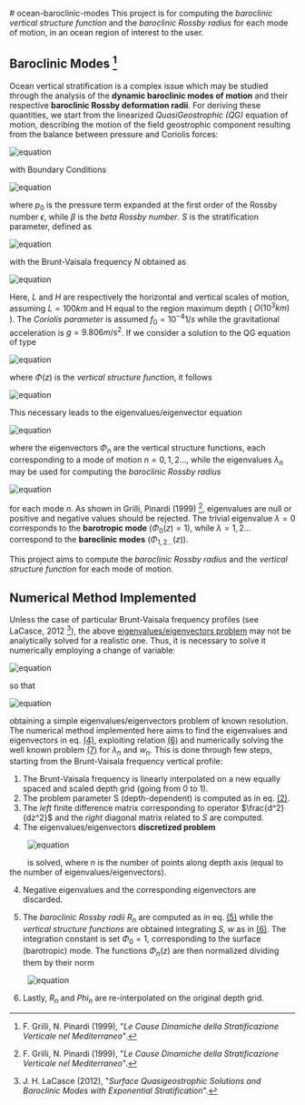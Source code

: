 ﻿﻿# ocean-baroclinic-modes
This project is for computing the *baroclinic vertical structure function* and the *baroclinic Rossby radius* for  each mode of motion, in an ocean region of interest to the user.

## Baroclinic Modes [^1]
Ocean vertical stratification is a complex issue which may be studied through the analysis of the **dynamic baroclinic modes of motion** and their respective **baroclinic Rossby deformation radii**.
For deriving these quantities, we start from the linearized *QuasiGeostrophic (QG)* equation of motion, describing the motion of the field geostrophic component resulting from the balance between pressure and Coriolis forces:

![equation](https://latex.codecogs.com/gif.image?\dpi{100}\frac{\partial}{\partial&space;t}\Big\[\frac{\partial^2p_0}{\partial&space;x^2}&plus;\frac{\partial^2p_0}{\partial&space;y^2}&plus;\frac{\partial}{\partial&space;z}\Big(\frac{1}{S}\frac{\partial&space;p_0}{\partial&space;z}\Big)\Big\]&plus;\beta\frac{\partial&space;p_0}{\partial&space;x}=0\quad,\qquad(1))

with Boundary Conditions

![equation](https://latex.codecogs.com/gif.image?\dpi{100}\frac{\partial}{\partial&space;t}\Big(\frac{\partial&space;p_0}{\partial&space;z}\Big)&space;=&space;0\text{&space;at&space;}z=0,1\quad;)

where $p_0$ is the pressure term expanded at the first order of the Rossby number $\epsilon$, while $\beta$ is the *beta Rossby number*. *S* is the stratification parameter, defined as

![equation](https://latex.codecogs.com/gif.image?\dpi{100}S(z)=\frac{N^2(z)H^2}{f_0^2L^2}\quad,\qquad(2))

with the Brunt-Vaisala frequency *N* obtained as

![equation](https://latex.codecogs.com/gif.image?\dpi{100}N&space;=&space;\Big\[-\frac{g}{\rho_s}\frac{\partial&space;\rho_s}{\partial&space;z}\Big]^\frac{1}{2}\quad(\rho_s\text{basic&space;mean&space;stratification).}\qquad(3)) 

Here, *L* and *H* are respectively the horizontal and vertical scales of motion, assuming $L = 100 km$ and H equal to the region maximum depth ( $O(10^3 km)$ ). The *Coriolis parameter* is assumed $f_0= 10^{-4} 1/s$ while the gravitational acceleration is $g=9.806 m/s^2$.
If we consider a solution to the QG equation of type 

![equation](https://latex.codecogs.com/gif.image?\dpi{100}p_0(x,y,z,t)=f(x,y,t)\Phi(z)\quad\Big\(f=\Re\Big\[e^{i(kx+ly-\sigma{t})}\Big\]\Big\))

where $\Phi(z)$ is the _vertical structure function_, it follows

![equation](https://latex.codecogs.com/gif.image?\dpi{100}\frac{\partial}{\partial&space;t}\Big\[\frac{\partial^2f}{\partial&space;x^2}&plus;\frac{\partial^2f}{\partial&space;y^2}-\lambda\Big\]&plus;\beta\frac{\partial&space;f}{\partial&space;x}=0\quad\quad,\quad\lambda=-\Big\[\frac{\beta{k}}{\sigma}+k^2+l^2\Big\]\quad.)

This necessary leads to the eigenvalues/eigenvector equation

![equation](https://latex.codecogs.com/gif.image?\dpi{100}\boxed{\frac{d}{d&space;z}\Big\(\frac{1}{S}\frac{d\Phi_n}{dz}\Big\)=-\lambda_n\Phi_n\quad\Big\(B.C.\quad{\frac{d\Phi_n}{dz}\vline}_{z=0}^{z=1}=0\Big\)}\qquad(4))

where the eigenvectors $\Phi_n$ are the vertical structure functions, each corresponding to a mode of motion $n=0,1,2\dots$, while the eigenvalues $\lambda_n$ may be used for computing the *baroclinic Rossby radius*

![equation](https://latex.codecogs.com/gif.image?\dpi{110}R_n(z)&space;=&space;\frac{L}{\sqrt{S(z)\lambda_n}}\qquad(5))

for each mode *n*. As shown in Grilli, Pinardi (1999) [^1], eigenvalues are null or positive and negative values should be rejected. The trivial eigenvalue $\lambda=0$ corresponds to the **barotropic mode** $(\Phi_0(z)=1)$, while $\lambda=1,2\dots$ correspond to the **baroclinic modes** $(\Phi_{1,2\dots}(z))$. 

This project aims to compute the *baroclinic Rossby radius* and the *vertical structure function* for each mode of motion.

[^1]: F. Grilli, N. Pinardi (1999), "_Le Cause Dinamiche della Stratificazione Verticale nel Mediterraneo_".

## Numerical Method Implemented
Unless the case of particular Brunt-Vaisala frequency profiles (see LaCasce, 2012 [^2]), the above [eigenvalues/eigenvectors problem](https://latex.codecogs.com/gif.image?\dpi{100}\boxed{\frac{d}{d&space;z}\Big\(\frac{1}{S}\frac{d\Phi_n}{dz}\Big\)=-\lambda_n\Phi_n\quad\Big\(B.C.\quad{\frac{d\Phi_n}{dz}\vline}_{z=0}^{z=1}=0\Big\)}) may not be analytically solved for a realistic one. Thus, it is necessary to solve it numerically  employing a change of variable:

![equation](https://latex.codecogs.com/gif.image?\dpi{110}w=\frac{1}{S}\frac{d\Phi}{dz}\\\\\Rightarrow\Phi&space;=\int_{0}^{z}Swdz+\Phi_0\quad\Big\(\Phi_0=\Phi\vert_{z=0}=const\Big\)\qquad(6))

so that

![equation](https://latex.codecogs.com/gif.image?\dpi{110}\frac{dw}{dz}=-\lambda\Phi=-\lambda\Big\(\int_{0}^{z}Swdz+\Phi_0\Big\)\\\\\Rightarrow\boxed{\frac{d^2w}{dz^2}=-\lambda{S}{w}}\qquad(7))

obtaining a simple eigenvalues/eigenvectors problem of known resolution. 
The numerical method implemented here aims to find the eigenvalues  and eigenvectors in eq. [(4)](https://latex.codecogs.com/gif.image?\dpi{100}\boxed{\frac{d}{d&space;z}\Big\(\frac{1}{S}\frac{d\Phi_n}{dz}\Big\)=-\lambda_n\Phi_n\quad\Big\(B.C.\quad{\frac{d\Phi_n}{dz}\vline}_{z=0}^{z=1}=0\Big\)}), exploiting relation [(6)](https://latex.codecogs.com/gif.image?\dpi{110}\Phi&space;=\int_{0}^{z}Swdz+\Phi_0) and numerically solving the well known problem [(7)](https://latex.codecogs.com/gif.image?\dpi{110}\frac{d^2w}{dz^2}=-\lambda{S}{w}) for $\lambda_n$ and $w_n$. This is done through few steps, starting from the Brunt-Vaisala frequency vertical profile:
1. The Brunt-Vaisala frequency is linearly interpolated on a new equally spaced and scaled depth grid (going from 0 to 1).
2. The problem parameter S (depth-dependent) is computed as in eq. [(2)](https://latex.codecogs.com/gif.image?\dpi{100}S(z)=\frac{N^2(z)H^2}{f_0^2L^2}\quad,).
3. The *left* finite difference matrix  corresponding to operator $\frac{d^2}{dz^2}$ and the *right* diagonal matrix related to *S* are computed. 
4. The eigenvalues/eigenvectors **discretized problem** 

&nbsp;&nbsp;&nbsp;&nbsp;&nbsp;&nbsp;&nbsp;&nbsp;![equation](https://latex.codecogs.com/gif.image?\dpi{110}\frac{1}{dz^{2}}\begin{bmatrix}\frac{2}{dz}&\frac{-5}{dz}&\frac{4}{dz}&\frac{-1}{dz}&0&\dots&0\\\1&-2&1&0&\dots&\dots&0\\\0&1&-2&1&0&\dots&0\\\0&0&1&-2&1&\dots&0\\\\\vdots&\ddots&\ddots&\ddots&\ddots&\dots&\vdots\\\0&\dots&\dots&0&1&-2&1&space;\\\0&\dots&0&\frac{2}{dz}&\frac{-5}{dz}&\frac{4}{dz}&\frac{-1}{dz}\end{bmatrix}\begin{bmatrix}w_0\\\w_1\\\w_2\\\\\vdots\\\\\vdots\\\w_{n-1}\\\w_n\end{bmatrix}=-\lambda\begin{bmatrix}S_0&0&0&0&\dots&\dots&0\\\0&S_1&0&0&\dots&\dots&0\\\0&0&S_2&0&\dots&\dots&0\\\0&0&0&S_3&\dots&\dots&0\\\\\vdots&\ddots&\ddots&\ddots&\ddots&\ddots&\vdots\\\0&\dots&\dots&\dots&0&S_{n-1}&0\\\0&\dots&\dots&\dots&0&0&S_n\end{bmatrix}\begin{bmatrix}w_0\\\w_1\\\w_2\\\\\vdots\\\\\vdots\\\w_{n-1}\\\w_n\end{bmatrix})

&nbsp;&nbsp;&nbsp;&nbsp;&nbsp;&nbsp;&nbsp;&nbsp;is solved, where *n* is the number of points along depth axis (equal to the number of eigenvalues/eigenvectors).

4. Negative eigenvalues and the corresponding eigenvectors are discarded.

5. The *baroclinic Rossby radii* $R_n$ are computed as in eq. [(5)](https://latex.codecogs.com/gif.image?\dpi{110}R_n(z)&space;=&space;\frac{L}{\sqrt{S(z)\lambda_n}}) while the *vertical structure functions* are obtained integrating *S, w* as in [(6)](https://latex.codecogs.com/gif.image?\dpi{110}\Phi&space;=\int_{0}^{z}Swdz+\Phi_0). The integration constant is set $\Phi_0=1$, corresponding to the surface (barotropic) mode. 
The functions $\Phi_n(z)$ are then normalized dividing them by their norm

&nbsp;&nbsp;&nbsp;&nbsp;&nbsp;&nbsp;&nbsp;&nbsp;![equation](https://latex.codecogs.com/gif.image?\dpi{110}\vert\vert\Phi_n\vert\vert=\int_{0}^{1}\Phi^2dz\quad.)

6. Lastly, $R_n$ and $Phi_n$ are re-interpolated on the original depth grid.
[^2]: J. H. LaCasce (2012), "_Surface Quasigeostrophic Solutions and Baroclinic Modes with Exponential Stratification_".








